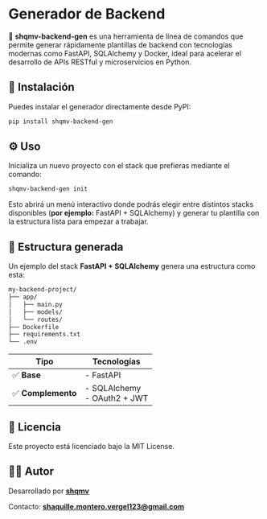 
# Generador de Backend
🎯 **shqmv-backend-gen** es una herramienta de línea de comandos que permite generar rápidamente plantillas de backend con tecnologías modernas como FastAPI, SQLAlchemy y Docker, ideal para acelerar el desarrollo de APIs RESTful y microservicios en Python.


## 🚀 Instalación
Puedes instalar el generador directamente desde PyPI:
```bash
pip install shqmv-backend-gen
```

## ⚙️ Uso
Inicializa un nuevo proyecto con el stack que prefieras mediante el comando:
```bash
shqmv-backend-gen init
```
Esto abrirá un menú interactivo donde podrás elegir entre distintos stacks disponibles (**por ejemplo:** FastAPI + SQLAlchemy) y generar tu plantilla con la estructura lista para empezar a trabajar.

## 📁 Estructura generada
Un ejemplo del stack **FastAPI + SQLAlchemy** genera una estructura como esta:

```bash
my-backend-project/
├── app/
│   ├── main.py
│   ├── models/
│   └── routes/
├── Dockerfile
├── requirements.txt
└── .env
```

| Tipo           | Tecnologías                |
|----------------|----------------------------|
| ✅ **Base**        | - FastAPI                  |
| ✅ **Complemento** | - SQLAlchemy<br> - OAuth2 + JWT |

## 📝 Licencia
Este proyecto está licenciado bajo la MIT License.

## 👨‍💻 Autor
Desarrollado por [**shqmv**](https://github.com/shqmv)

Contacto: **shaquille.montero.vergel123@gmail.com**

